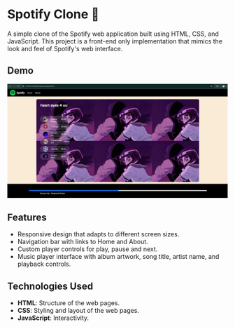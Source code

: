 # Spotify Clone 🎵

A simple clone of the Spotify web application built using HTML, CSS, and JavaScript.
This project is a front-end only implementation that mimics the look and feel of Spotify's web interface.

## Demo

![Spotify Clone Screenshot](ss.png)

## Features

- Responsive design that adapts to different screen sizes.
- Navigation bar with links to Home and About.
- Custom player controls for play, pause and next.
- Music player interface with album artwork, song title, artist name, and playback controls.

## Technologies Used

- **HTML**: Structure of the web pages.
- **CSS**: Styling and layout of the web pages.
- **JavaScript**: Interactivity.
